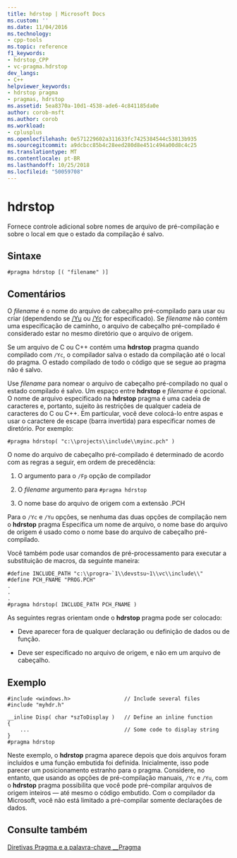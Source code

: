 ```yaml
---
title: hdrstop | Microsoft Docs
ms.custom: ''
ms.date: 11/04/2016
ms.technology:
- cpp-tools
ms.topic: reference
f1_keywords:
- hdrstop_CPP
- vc-pragma.hdrstop
dev_langs:
- C++
helpviewer_keywords:
- hdrstop pragma
- pragmas, hdrstop
ms.assetid: 5ea8370a-10d1-4538-ade6-4c841185da0e
author: corob-msft
ms.author: corob
ms.workload:
- cplusplus
ms.openlocfilehash: 0e571229602a311633fc7425384544c53813b935
ms.sourcegitcommit: a9dcbcc85b4c28eed280d8e451c494a00d8c4c25
ms.translationtype: MT
ms.contentlocale: pt-BR
ms.lasthandoff: 10/25/2018
ms.locfileid: "50059708"
---
```

# <a name="hdrstop"></a>hdrstop
Fornece controle adicional sobre nomes de arquivo de pré-compilação e sobre o local em que o estado da compilação é salvo.

## <a name="syntax"></a>Sintaxe

```
#pragma hdrstop [( "filename" )]
```

## <a name="remarks"></a>Comentários

O *filename* é o nome do arquivo de cabeçalho pré-compilado para usar ou criar (dependendo se [/Yu](../build/reference/yu-use-precompiled-header-file.md) ou [/Yc](../build/reference/yc-create-precompiled-header-file.md) for especificado). Se *filename* não contém uma especificação de caminho, o arquivo de cabeçalho pré-compilado é considerado estar no mesmo diretório que o arquivo de origem.

Se um arquivo de C ou C++ contém uma **hdrstop** pragma quando compilado com `/Yc`, o compilador salva o estado da compilação até o local do pragma. O estado compilado de todo o código que se segue ao pragma não é salvo.

Use *filename* para nomear o arquivo de cabeçalho pré-compilado no qual o estado compilado é salvo. Um espaço entre **hdrstop** e *filename* é opcional. O nome de arquivo especificado na **hdrstop** pragma é uma cadeia de caracteres e, portanto, sujeito às restrições de qualquer cadeia de caracteres do C ou C++. Em particular, você deve colocá-lo entre aspas e usar o caractere de escape (barra invertida) para especificar nomes de diretório. Por exemplo:

```
#pragma hdrstop( "c:\\projects\\include\\myinc.pch" )
```

O nome do arquivo de cabeçalho pré-compilado é determinado de acordo com as regras a seguir, em ordem de precedência:

1. O argumento para o `/Fp` opção de compilador

2. O *filename* argumento para `#pragma hdrstop`

3. O nome base do arquivo de origem com a extensão .PCH

Para o `/Yc` e `/Yu` opções, se nenhuma das duas opções de compilação nem o **hdrstop** pragma Especifica um nome de arquivo, o nome base do arquivo de origem é usado como o nome base do arquivo de cabeçalho pré-compilado.

Você também pode usar comandos de pré-processamento para executar a substituição de macros, da seguinte maneira:

```
#define INCLUDE_PATH "c:\\progra~`1\\devstsu~1\\vc\\include\\"
#define PCH_FNAME "PROG.PCH"
.
.
.
#pragma hdrstop( INCLUDE_PATH PCH_FNAME )
```

As seguintes regras orientam onde o **hdrstop** pragma pode ser colocado:

- Deve aparecer fora de qualquer declaração ou definição de dados ou de função.

- Deve ser especificado no arquivo de origem, e não em um arquivo de cabeçalho.

## <a name="example"></a>Exemplo

```
#include <windows.h>                 // Include several files
#include "myhdr.h"

__inline Disp( char *szToDisplay )   // Define an inline function
{
    ...                              // Some code to display string
}
#pragma hdrstop
```

Neste exemplo, o **hdrstop** pragma aparece depois que dois arquivos foram incluídos e uma função embutida foi definida. Inicialmente, isso pode parecer um posicionamento estranho para o pragma. Considere, no entanto, que usando as opções de pré-compilação manuais, `/Yc` e `/Yu`, com o **hdrstop** pragma possibilita que você pode pré-compilar arquivos de origem inteiros — até mesmo o código embutido. Com o compilador da Microsoft, você não está limitado a pré-compilar somente declarações de dados.

## <a name="see-also"></a>Consulte também

[Diretivas Pragma e a palavra-chave __Pragma](../preprocessor/pragma-directives-and-the-pragma-keyword.md)